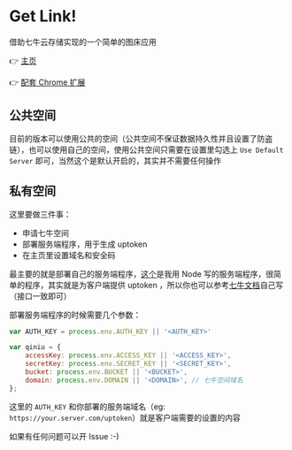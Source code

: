 # Get Link!

借助七牛云存储实现的一个简单的图床应用

:point_right: [主页][1]

:point_right: [配套 Chrome 扩展][2]


## 公共空间

目前的版本可以使用公共的空间（公共空间不保证数据持久性并且设置了防盗链），也可以使用自己的空间，使用公共空间只需要在设置里勾选上 `Use Default Server` 即可，当然这个是默认开启的，其实并不需要任何操作

## 私有空间

这里要做三件事：

 - 申请七牛空间
 - 部署服务端程序，用于生成 uptoken
 - 在主页里设置域名和安全码

最主要的就是部署自己的服务端程序，[这个][3]是我用 Node 写的服务端程序，很简单的程序，其实就是为客户端提供 uptoken ，所以你也可以参考[七牛文档][4]自己写（接口一致即可）

部署服务端程序的时候需要几个参数：

```javascript
var AUTH_KEY = process.env.AUTH_KEY || '<AUTH_KEY>'

var qiniu = {
    accessKey: process.env.ACCESS_KEY || '<ACCESS_KEY>',
    secretKey: process.env.SECRET_KEY || '<SECRET_KEY>',
    bucket: process.env.BUCKET || '<BUCKET>',
    domain: process.env.DOMAIN || '<DOMAIN>', // 七牛空间域名
};
```

这里的 `AUTH_KEY` 和你部署的服务端域名（eg: `https://your.server.com/uptoken`）就是客户端需要的设置的内容

如果有任何问题可以开 Issue :-)

 [1]: https://get-link.xyz
 [2]: https://goo.gl/hI9FR5
 [3]: https://github.com/int64ago/node-qiniu-server
 [4]: http://developer.qiniu.com/
